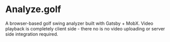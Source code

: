 # Analyze.golf

A browser-based golf swing analyzer built with Gatsby + MobX. Video playback is completely client side - there no is no video uploading or server side integration required.
